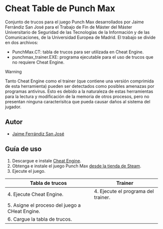 
# Cheat Table de Punch Max

Conjunto de trucos para el juego Punch Max desarrollados por Jaime Ferrándiz San José para el Trabajo de Fin de Máster del Máster Universitario de Seguridad de las Tecnologías de la Información y de las Comunicaciones, de la Universidad Europea de Madrid.
El trabajo se divide en dos archivos:
 - PunchMax.CT: tabla de trucos para ser utilizada en Cheat Engine.
 - punchmax_trainer.EXE: programa ejecutable para el uso de trucos que no requiere Cheat Engine.

> [!WARNING]  
> Tanto Cheat Engine como el trainer (que contiene una versión comprimida de esta herramienta) pueden ser detectados como posibles amenazas por programas antivirus. Esto es debido a la naturaleza de estas herramientas para la lectura y modificación de la memoria de otros procesos, pero no presentan ninguna caracterísitca que pueda causar daños al sistema del jugador.

## Autor

- [Jaime Ferrándiz San José](mailto:22325138@live.uem.es)


## Guía de uso

 1. Descargue e instale [Cheat Engine](https://www.cheatengine.org/).
 2. Obtenga e instale el juego Punch Max [desde la tienda de Steam](https://store.steampowered.com/app/2945510/Punch_Max/).
 3. Ejecute el juego.


| Tabla de trucos  | Trainer  |
|----------------------|--------------|
|  4. Ejecute Cheat Engine. |  4. Ejecute el programa del trainer. |
|  5. Asigne el proceso del juego a CHeat Engine. |  |
|  6. Cargue la tabla de trucos. |   |







